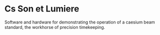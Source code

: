 # Cs Son et Lumiere
Software and hardware for demonstrating the operation of a caesium beam standard, the workhorse of
precision timekeeping.


